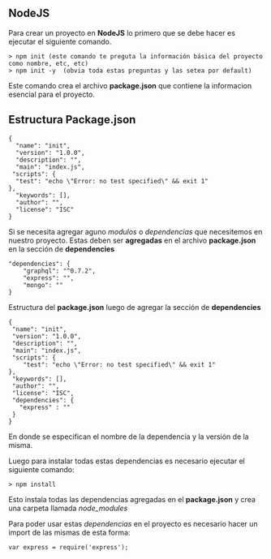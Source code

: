 ## NodeJS


Para crear un proyecto en **NodeJS** lo primero que se debe hacer es ejecutar el siguiente comando.

	> npm init (este comando te preguta la información básica del proyecto como nombre, etc, etc)
	> npm init -y  (obvia toda estas preguntas y las setea por default)
	
Este comando crea el archivo **package.json** que contiene la informacion esencial para el proyecto. 

## Estructura Package.json

	{
      "name": "init",
      "version": "1.0.0",
      "description": "",
      "main": "index.js",
     "scripts": {
      "test": "echo \"Error: no test specified\" && exit 1"
    },
      "keywords": [],
      "author": "",
      "license": "ISC"
    }


Si se necesita agregar aguno _modulos_ o _dependencias_ que necesitemos en nuestro proyecto. Estas deben ser **agregadas** en el archivo **package.json** en la sección de **dependencies**

	"dependencies": {
    	"graphql": "^0.7.2",
	    "express": "",
    	"mongo": ""
  	}

Estructura del **package.json** luego de agregar la sección de **dependencies**

	{
     "name": "init",
     "version": "1.0.0",
     "description": "",
     "main": "index.js",
     "scripts": {
        "test": "echo \"Error: no test specified\" && exit 1"
    },
     "keywords": [],
     "author": "",
     "license": "ISC",
     "dependencies": {
       "express" : ""
     }
    }

  	
En donde se especifican el nombre de la dependencia y la versión de la misma. 

Luego para instalar todas estas dependencias es necesario ejecutar el siguiente comando: 

	> npm install 

Esto instala todas las dependencias agregadas en el **package.json** y crea una carpeta llamada _node_modules_

Para poder usar estas _dependencias_ en el proyecto es necesario hacer un import de las mismas de esta forma:

	var express = require('express');
	





